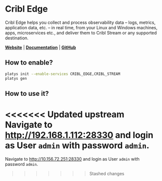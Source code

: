 # Cribl Edge

Cribl Edge helps you collect and process observability data – logs, metrics, application data, etc. – in real time, from your Linux and Windows machines, apps, microservices etc., and deliver them to Cribl Stream or any supported destination.

**[Website](https://cribl.io/)** | **[Documentation](https://docs.cribl.io/edge/)** | **[GitHub](https://github.com/criblio/)**

## How to enable?

```bash
platys init --enable-services CRIBL_EDGE,CRIBL_STREAM
platys gen
```

## How to use it?

<<<<<<< Updated upstream
Navigate to <http://192.168.1.112:28330> and login as User `admin` with password `admin`. 
=======
Navigate to <http://10.156.72.251:28330> and login as User `admin` with password `admin`. 
>>>>>>> Stashed changes
